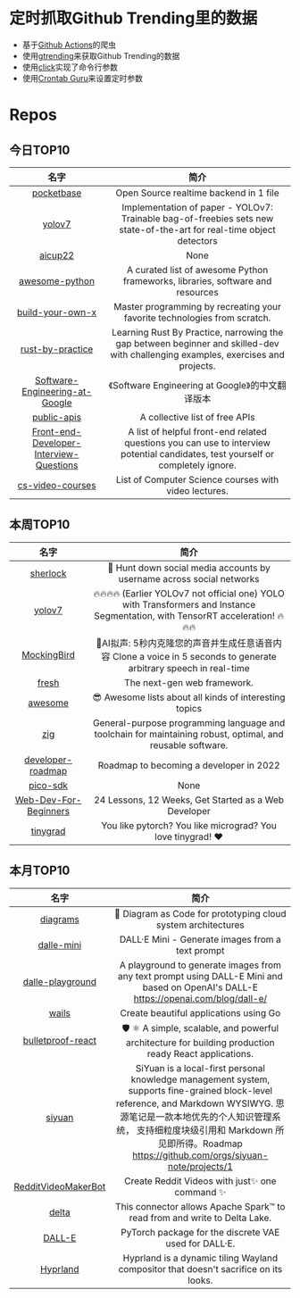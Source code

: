# 定时抓取Github Trending里的数据
* 基于[Github Actions](https://docs.github.com/en/actions)的爬虫
* 使用[gtrending](https://github.com/hedythedev/gtrending)来获取Github Trending的数据
* 使用[click](https://github.com/pallets/click)实现了命令行参数
* 使用[Crontab Guru](https://crontab.guru/)来设置定时参数

# Repos
## 今日TOP10 
<!-- START OF DAILY_TOP10_REPOS -->
| 名字 | 简介 |
| :----: | :----: |
| [pocketbase](https://github.com/pocketbase/pocketbase) | Open Source realtime backend in 1 file |
| [yolov7](https://github.com/WongKinYiu/yolov7) | Implementation of paper - YOLOv7: Trainable bag-of-freebies sets new state-of-the-art for real-time object detectors |
| [aicup22](https://github.com/All-Cups/aicup22) | None |
| [awesome-python](https://github.com/vinta/awesome-python) | A curated list of awesome Python frameworks, libraries, software and resources |
| [build-your-own-x](https://github.com/codecrafters-io/build-your-own-x) | Master programming by recreating your favorite technologies from scratch. |
| [rust-by-practice](https://github.com/sunface/rust-by-practice) | Learning Rust By Practice, narrowing the gap between beginner and skilled-dev with challenging examples, exercises and projects. |
| [Software-Engineering-at-Google](https://github.com/qiangmzsx/Software-Engineering-at-Google) | 《Software Engineering at Google》的中文翻译版本 |
| [public-apis](https://github.com/public-apis/public-apis) | A collective list of free APIs |
| [Front-end-Developer-Interview-Questions](https://github.com/h5bp/Front-end-Developer-Interview-Questions) | A list of helpful front-end related questions you can use to interview potential candidates, test yourself or completely ignore. |
| [cs-video-courses](https://github.com/Developer-Y/cs-video-courses) | List of Computer Science courses with video lectures. |
<!-- END OF DAILY_TOP10_REPOS -->

## 本周TOP10
<!-- START OF WEEKLY_TOP10_REPOS -->
| 名字 | 简介 |
| :----: | :----: |
| [sherlock](https://github.com/sherlock-project/sherlock) | 🔎 Hunt down social media accounts by username across social networks |
| [yolov7](https://github.com/jinfagang/yolov7) | 🔥🔥🔥🔥 (Earlier YOLOv7 not official one) YOLO with Transformers and Instance Segmentation, with TensorRT acceleration! 🔥🔥🔥 |
| [MockingBird](https://github.com/babysor/MockingBird) | 🚀AI拟声: 5秒内克隆您的声音并生成任意语音内容 Clone a voice in 5 seconds to generate arbitrary speech in real-time |
| [fresh](https://github.com/denoland/fresh) | The next-gen web framework. |
| [awesome](https://github.com/sindresorhus/awesome) | 😎 Awesome lists about all kinds of interesting topics |
| [zig](https://github.com/ziglang/zig) | General-purpose programming language and toolchain for maintaining robust, optimal, and reusable software. |
| [developer-roadmap](https://github.com/kamranahmedse/developer-roadmap) | Roadmap to becoming a developer in 2022 |
| [pico-sdk](https://github.com/raspberrypi/pico-sdk) | None |
| [Web-Dev-For-Beginners](https://github.com/microsoft/Web-Dev-For-Beginners) | 24 Lessons, 12 Weeks, Get Started as a Web Developer |
| [tinygrad](https://github.com/geohot/tinygrad) | You like pytorch? You like micrograd? You love tinygrad! ❤️ |
<!-- END OF WEEKLY_TOP10_REPOS -->

## 本月TOP10
<!-- START OF MONTHLY_TOP10_REPOS -->
| 名字 | 简介 |
| :----: | :----: |
| [diagrams](https://github.com/mingrammer/diagrams) | 🎨 Diagram as Code for prototyping cloud system architectures |
| [dalle-mini](https://github.com/borisdayma/dalle-mini) | DALL·E Mini - Generate images from a text prompt |
| [dalle-playground](https://github.com/saharmor/dalle-playground) | A playground to generate images from any text prompt using DALL-E Mini and based on OpenAI's DALL-E https://openai.com/blog/dall-e/ |
| [wails](https://github.com/wailsapp/wails) | Create beautiful applications using Go |
| [bulletproof-react](https://github.com/alan2207/bulletproof-react) | 🛡️ ⚛️ A simple, scalable, and powerful architecture for building production ready React applications. |
| [siyuan](https://github.com/siyuan-note/siyuan) | SiYuan is a local-first personal knowledge management system, supports fine-grained block-level reference, and Markdown WYSIWYG. 思源笔记是一款本地优先的个人知识管理系统， 支持细粒度块级引用和 Markdown 所见即所得。Roadmap https://github.com/orgs/siyuan-note/projects/1 |
| [RedditVideoMakerBot](https://github.com/elebumm/RedditVideoMakerBot) | Create Reddit Videos with just✨ one command ✨ |
| [delta](https://github.com/delta-io/delta) | This connector allows Apache Spark™ to read from and write to Delta Lake. |
| [DALL-E](https://github.com/openai/DALL-E) | PyTorch package for the discrete VAE used for DALL·E. |
| [Hyprland](https://github.com/hyprwm/Hyprland) | Hyprland is a dynamic tiling Wayland compositor that doesn't sacrifice on its looks. |
<!-- END OF MONTHLY_TOP10_REPOS -->
